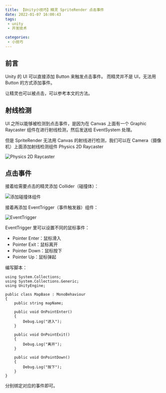 ```yaml
---
title: 【Unity小技巧】精灵 SpriteRender 点击事件
date: 2022-01-07 16:00:43
tags:
 - unity
 - 开发技术

categories:
 - 小技巧
---
```

## 前言
Unity 的 UI 可以直接添加 Button 来触发点击事件。
而精灵并不是 UI，无法用 Button 的方式添加事件。

让精灵也可以被点击，可以参考本文的方法。
## 射线检测
UI 之所以能够被检测到点击事件，是因为在 Canvas 上面有一个 Graphic Raycaster 组件在进行射线检测，然后发送给 EventSystem 处理。

但是 SpriteRender 无法用 Canvas 的射线进行检测，我们可以在 Camera（摄像机）上面添加射线检测组件 Physics 2D Raycaster

![Physics 2D Raycaster](https://pic.imgdb.cn/item/61d7f47f2ab3f51d91ff2d8c.jpg)
## 点击事件
接着给需要点击的精灵添加 Collider（碰撞体）：

![添加碰撞体组件](https://pic.imgdb.cn/item/61d7f4d52ab3f51d91ff74d9.jpg)

接着再添加 EventTrigger（事件触发器）组件：

![EventTrigger](https://pic.imgdb.cn/item/61d7f5092ab3f51d91ffa741.jpg)

EventTrigger 里可以设置不同的鼠标事件：

- Pointer Enter：鼠标滑入
- Pointer Exit：鼠标离开
- Pointer Down：鼠标按下
- Pointer Up：鼠标弹起

编写脚本：

```
using System.Collections;
using System.Collections.Generic;
using UnityEngine;

public class MapBase : MonoBehaviour
{
    public string mapName;

    public void OnPointEnter()
    {
        Debug.Log("进入");
    }

    public void OnPointExit()
    {
        Debug.Log("离开");
    }

    public void OnPointDown()
    {
        Debug.Log("按下");
    }
}
```

分别绑定对应的事件即可。